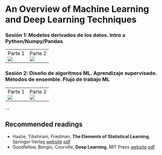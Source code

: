 # An Overview of Machine Learning and Deep Learning Techniques


### Sesión 1: Modelos derivados de los datos. Intro a Python/Numpy/Pandas
<table>
  <tr>
    <td>
      Parte 1<br/>
<a href="https://www.youtube.com/watch?v=lFJyV8Z1zh0&t=0s&list=PLZ0UFciczQg6LxMjbbKRzUm6eX2C_h8PY&index=2"><img src="https://img.youtube.com/vi/lFJyV8Z1zh0/1.jpg"/></a>
    </td>
    <td>
      Parte 2<br/>
<a href="https://www.youtube.com/watch?v=9PdfP0dP38I&list=PLZ0UFciczQg6LxMjbbKRzUm6eX2C_h8PY&index=2"><img src="https://img.youtube.com/vi/9PdfP0dP38I/3.jpg"/></a>
    </td>
  </tr>
</table> 

### Sesión 2: Diseño de algoritmos ML. Aprendizaje supervisado. Métodos de ensemble. Flujo de trabajo ML
<table>
  <tr>
    <td>
      Parte 1<br/>
<a href="https://www.youtube.com/watch?v=8S-JlyrMxxE&list=PLZ0UFciczQg6LxMjbbKRzUm6eX2C_h8PY&index=4"><img src="https://img.youtube.com/vi/8S-JlyrMxxE/1.jpg"/></a>
    </td>
    <td>
      Parte 2<br/>
<a href="https://www.youtube.com/watch?v=VXYddq96BLM&list=PLZ0UFciczQg6LxMjbbKRzUm6eX2C_h8PY&index=5"><img src="https://img.youtube.com/vi/VXYddq96BLM/3.jpg"/></a>
    </td>
  </tr>
</table> 


--



## Recommended readings

- Hastie, Tibshirani, Friedman, **The Elements of Statistical Learning**, Springer-Verlag [website](https://web.stanford.edu/~hastie/ElemStatLearn/) [pdf](https://web.stanford.edu/~hastie/ElemStatLearn/printings/ESLII_print12.pdf)
- Goodfellow, Bengio, Courville, **Deep Learning**, MIT Press [website](https://www.deeplearningbook.org/) [pdf](https://github.com/janishar/mit-deep-learning-book-pdf)

